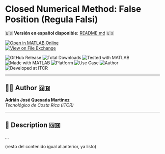 # Closed Numerical Method: False Position (Regula Falsi)

🇪🇸 **Versión en español disponible:** [README.md](README.md) 🇪🇸

[![Open in MATLAB Online](https://www.mathworks.com/images/responsive/global/open-in-matlab-online.svg)](https://matlab.mathworks.com/open/github/v1?repo=adriancrc/Metodo-Numerico-de-Falsa-Posicion)  
[![View on File Exchange](https://www.mathworks.com/matlabcentral/images/matlab-file-exchange.svg)](https://la.mathworks.com/matlabcentral/fileexchange/)

![GitHub Release](https://img.shields.io/github/v/release/adriancrc/Metodo-Numerico-de-Falsa-Posicion)
![Total Downloads](https://img.shields.io/github/downloads/adriancrc/Metodo-Numerico-de-Falsa-Posicion/total)
![Tested with MATLAB](https://img.shields.io/endpoint?url=https%3A%2F%2Fraw.githubusercontent.com%2Fadriancrc%2FMetodo-Numerico-de-Falsa-Posicion%2Fmain%2Freport%2Fbadge%2Ftested_with.json)
![Made with MATLAB](https://img.shields.io/badge/Made%20with-MATLAB-blue)
![Platform](https://img.shields.io/badge/Platform-Windows%20%7C%20macOS%20%7C%20Linux-lightgrey)
![Use Case](https://img.shields.io/badge/Use-Educational-success)
![Author](https://img.shields.io/badge/Author-Adrián%20Quesada%20Martínez-blueviolet)
![Developed at ITCR](https://img.shields.io/badge/Developed%20at-ITCR-blue)

---

## 👨‍💻 Author 🇬🇧
**Adrián José Quesada Martínez**  
*Tecnológico de Costa Rica (ITCR)*

---

## 📘 Description 🇬🇧

...

(resto del contenido igual al anterior, ya listo)

